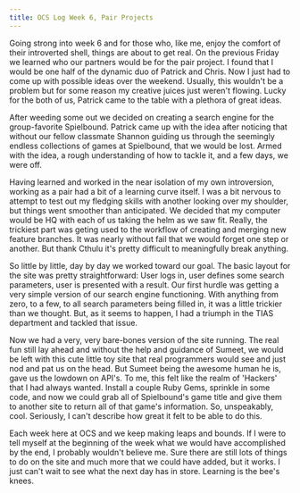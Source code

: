 ```yaml
---
title: OCS Log Week 6, Pair Projects
---
```


Going strong into week 6 and for those who, like me, enjoy the comfort of their introverted shell, things are about to get real. On the previous Friday we learned who our partners would be for the pair project. I found that I would be one half of the dynamic duo of Patrick and Chris. Now I just had to come up with possible ideas over the weekend. Usually, this wouldn't be a problem but for some reason my creative juices just weren't flowing. Lucky for the both of us, Patrick came to the table with a plethora of great ideas.

After weeding some out we decided on creating a search engine for the group-favorite Spielbound. Patrick came up with the idea after noticing that without our fellow classmate Shannon guiding us through the seemingly endless collections of games at Spielbound, that we would be lost. Armed with the idea, a rough understanding of how to tackle it, and a few days, we were off.

Having learned and worked in the near isolation of my own introversion, working as a pair had a bit of a learning curve itself. I was a bit nervous to attempt to test out my fledging skills with another looking over my shoulder, but things went smoother than anticipated. We decided that my computer would be HQ with each of us taking the helm as we saw fit. Really, the trickiest part was geting used to the workflow of creating and merging new feature branches. It was nearly without fail that we would forget one step or another. But thank Cthulu it's pretty difficult to meaningfully break anything.

So little by little, day by day we worked toward our goal. The basic layout for the site was pretty straightforward: User logs in, user defines some search parameters, user is presented with a result. Our first hurdle was getting a very simple version of our search engine functioning. With anything from zero, to a few, to all search parameters being filled in, it was a little trickier than we thought. But, as it seems to happen, I had a triumph in the TIAS department and tackled that issue.

Now we had a very, very bare-bones version of the site running. The real fun still lay ahead and without the help and guidance of Sumeet, we would be left with this cute little toy site that real programmers would see and just nod and pat us on the head. But Sumeet being the awesome human he is, gave us the lowdown on API's. To me, this felt like the realm of 'Hackers' that I had always wanted. Install a couple Ruby Gems, sprinkle in some code, and now we could grab all of Spielbound's game title and give them to another site to return all of that game's information. So, unspeakably, cool. Seriously, I can't describe how great it felt to be able to do this.

Each week here at OCS and we keep making leaps and bounds. If I were to tell myself at the beginning of the week what we would have accomplished by the end, I probably wouldn't believe me. Sure there are still lots of things to do on the site and much more that we could have added, but it works. I just can't wait to see what the next day has in store. Learning is the bee's knees.